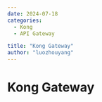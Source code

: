 ```yaml
---
date: 2024-07-18
categories:
  - Kong
  - API Gateway

title: "Kong Gateway"
author: "luozhouyang"
---
```


# Kong Gateway